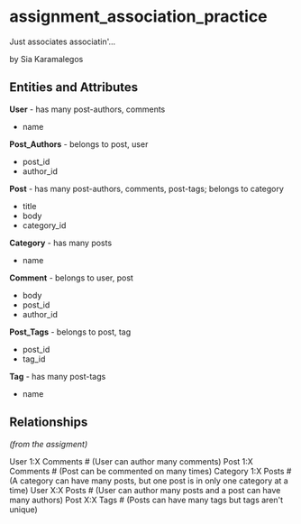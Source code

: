 # assignment_association_practice
Just associates associatin'...

by Sia Karamalegos

## Entities and Attributes

**User** - has many post-authors, comments

  - name

**Post_Authors** - belongs to post, user

  - post_id
  - author_id

**Post** - has many post-authors, comments, post-tags; belongs to category

  - title
  - body
  - category_id

**Category** - has many posts

  - name

**Comment** - belongs to user, post

  - body
  - post_id
  - author_id

**Post_Tags** - belongs to post, tag

  - post_id
  - tag_id

**Tag** - has many post-tags

  - name

## Relationships

*(from the assigment)*

User 1:X Comments   # (User can author many comments)
Post 1:X Comments   # (Post can be commented on many times)
Category 1:X Posts # (A category can have many posts, but one post is in only one category at a time)
User X:X Posts      # (User can author many posts and a post can have many authors)
Post X:X Tags       # (Posts can have many tags but tags aren't unique)

